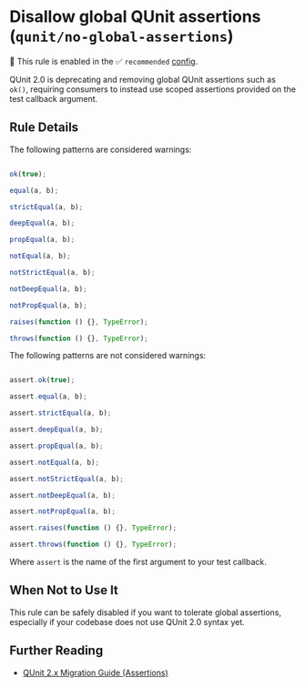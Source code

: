 # Disallow global QUnit assertions (`qunit/no-global-assertions`)

💼 This rule is enabled in the ✅ `recommended` [config](https://github.com/platinumazure/eslint-plugin-qunit/blob/main/README.md#configurations).

<!-- end auto-generated rule header -->

QUnit 2.0 is deprecating and removing global QUnit assertions such as `ok()`, requiring consumers to instead use scoped assertions provided on the test callback argument.

## Rule Details

The following patterns are considered warnings:

```js

ok(true);

equal(a, b);

strictEqual(a, b);

deepEqual(a, b);

propEqual(a, b);

notEqual(a, b);

notStrictEqual(a, b);

notDeepEqual(a, b);

notPropEqual(a, b);

raises(function () {}, TypeError);

throws(function () {}, TypeError);

```

The following patterns are not considered warnings:

```js

assert.ok(true);

assert.equal(a, b);

assert.strictEqual(a, b);

assert.deepEqual(a, b);

assert.propEqual(a, b);

assert.notEqual(a, b);

assert.notStrictEqual(a, b);

assert.notDeepEqual(a, b);

assert.notPropEqual(a, b);

assert.raises(function () {}, TypeError);

assert.throws(function () {}, TypeError);

```

Where `assert` is the name of the first argument to your test callback.

## When Not to Use It

This rule can be safely disabled if you want to tolerate global assertions, especially if your codebase does not use QUnit 2.0 syntax yet.

## Further Reading

* [QUnit 2.x Migration Guide (Assertions)](https://qunitjs.com/upgrade-guide-2.x/#replace-global-assertions-with-assert-arguments)
